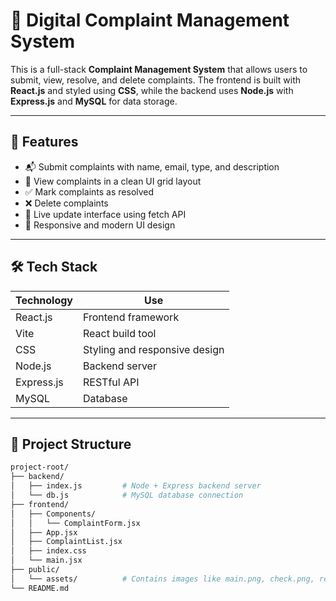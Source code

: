 # 📝 Digital Complaint Management System

This is a full-stack **Complaint Management System** that allows users to submit, view, resolve, and delete complaints. The frontend is built with **React.js** and styled using **CSS**, while the backend uses **Node.js** with **Express.js** and **MySQL** for data storage.

---

## 🚀 Features

- 📬 Submit complaints with name, email, type, and description
- 🧾 View complaints in a clean UI grid layout
- ✅ Mark complaints as resolved
- ❌ Delete complaints
- 📡 Live update interface using fetch API
- 🎨 Responsive and modern UI design

---

## 🛠️ Tech Stack

| Technology | Use                           |
| ---------- | ----------------------------- |
| React.js   | Frontend framework            |
| Vite       | React build tool              |
| CSS        | Styling and responsive design |
| Node.js    | Backend server                |
| Express.js | RESTful API                   |
| MySQL      | Database                      |

---

## 📁 Project Structure

```bash
project-root/
├── backend/
│   ├── index.js         # Node + Express backend server
│   └── db.js            # MySQL database connection
├── frontend/
│   ├── Components/
│   │   └── ComplaintForm.jsx
│   ├── App.jsx
│   ├── ComplaintList.jsx
│   ├── index.css
│   └── main.jsx
├── public/
│   └── assets/          # Contains images like main.png, check.png, remove.png
└── README.md
```
